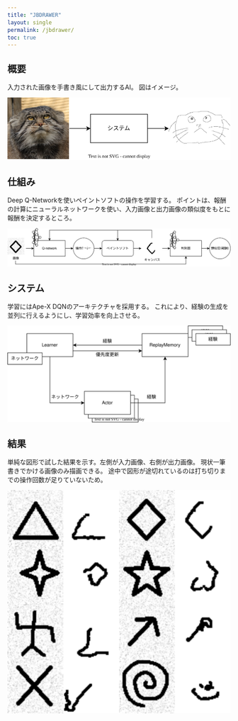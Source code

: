 ```yaml
---
title: "JBDRAWER"
layout: single
permalink: /jbdrawer/
toc: true
---
```


## 概要

入力された画像を手書き風にして出力するAI。
図はイメージ。

![概要](/assets/images/jbdrawer-abstruct.svg)


## 仕組み

Deep Q-Networkを使いペイントソフトの操作を学習する。
ポイントは、報酬の計算にニューラルネットワークを使い、入力画像と出力画像の類似度をもとに報酬を決定するところ。

![仕組み](/assets/images/jbdrawer-logic.svg)

## システム

学習にはApe-X DQNのアーキテクチャを採用する。
これにより、経験の生成を並列に行えるようにし、学習効率を向上させる。

![アーキテクチャ](/assets/images/jbdrawer-architecture.svg)


## 結果

単純な図形で試した結果を示す。左側が入力画像、右側が出力画像。
現状一筆書きでかける画像のみ描画できる。
途中で図形が途切れているのは打ち切りまでの操作回数が足りていないため。

![結果](/assets/images/jbdrawer-result.svg)
